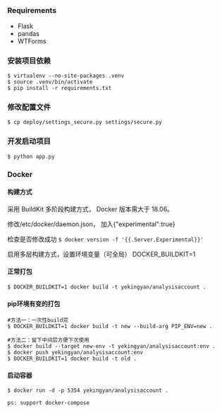 ##

### Requirements
- Flask
- pandas
- WTForms

### 安装项目依赖
```
$ virtualenv --no-site-packages .venv
$ source .venv/bin/activate
$ pip install -r requirements.txt
```

### 修改配置文件
```
$ cp deploy/settings_secure.py settings/secure.py
```

### 开发启动项目
```
$ python app.py
```

### Docker

#### 构建方式
采用 BuildKit 多阶段构建方式， Docker 版本需大于 18.06。

修改/etc/docker/daemon.json， 加入{"experimental":true}

检查是否修改成功 
```$ docker version -f '{{.Server.Experimental}}'```

启用多层构建方式，设置环境变量（可全局） DOCKER_BUILDKIT=1


#### 正常打包
```
$ DOCKER_BUILDKIT=1 docker build -t yekingyan/analysisaccount .
```

#### pip环境有变的打包
```
#方法一：一次性build完
$ DOCKER_BUILDKIT=1 docker build -t new --build-arg PIP_ENV=new .

#方法二：留下中间层方便下次使用
$ docker build --target new-env -t yekingyan/analysisaccount:env .
$ docker push yekingyan/analysisaccount:env
$ DOCKER_BUILDKIT=1 docker build -t old .
```


#### 启动容器
```
$ docker run -d -p 5354 yekingyan/analysisaccount .

ps: support docker-compose
```

